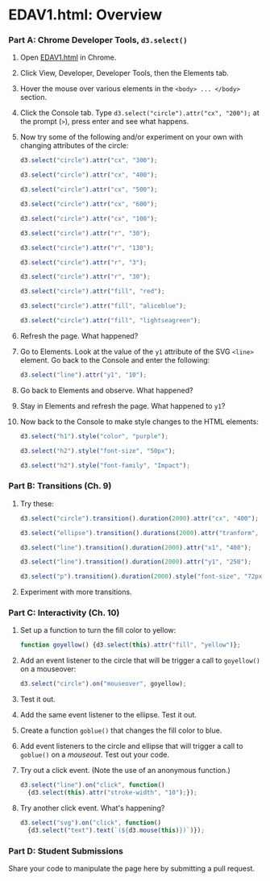 EDAV1.html: Overview
================

### Part A: Chrome Developer Tools, `d3.select()`

1.  Open [EDAV1.html](EDAV1.html) in Chrome.

2.  Click View, Developer, Developer Tools, then the Elements tab.

3.  Hover the mouse over various elements in the `<body> ... </body>` section.

4.  Click the Console tab. Type `d3.select("circle").attr("cx", "200");` at the prompt (`>`), press enter and see what happens.

5.  Now try some of the following and/or experiment on your own with changing attributes of the circle:

    ``` javascript
    d3.select("circle").attr("cx", "300");

    d3.select("circle").attr("cx", "400");

    d3.select("circle").attr("cx", "500");

    d3.select("circle").attr("cx", "600");

    d3.select("circle").attr("cx", "100");

    d3.select("circle").attr("r", "30");

    d3.select("circle").attr("r", "130");

    d3.select("circle").attr("r", "3");

    d3.select("circle").attr("r", "30");

    d3.select("circle").attr("fill", "red");

    d3.select("circle").attr("fill", "aliceblue");

    d3.select("circle").attr("fill", "lightseagreen");
    ```

6.  Refresh the page. What happened?

7.  Go to Elements. Look at the value of the `y1` attribute of the SVG `<line>` element. Go back to the Console and enter the following:

    ``` javascript
    d3.select("line").attr("y1", "10");
    ```

8.  Go back to Elements and observe. What happened?
9.  Stay in Elements and refresh the page. What happened to `y1`?

10. Now back to the Console to make style changes to the HTML elements:

    ``` javascript
    d3.select("h1").style("color", "purple");

    d3.select("h2").style("font-size", "50px");

    d3.select("h2").style("font-family", "Impact");
    ```

### Part B: Transitions (Ch. 9)

1.  Try these:

    ``` javascript
    d3.select("circle").transition().duration(2000).attr("cx", "400");

    d3.select("ellipse").transition().durations(2000).attr("tranform", "translate (400, 400)");

    d3.select("line").transition().duration(2000).attr("x1", "400");

    d3.select("line").transition().duration(2000).attr("y1", "250");

    d3.select("p").transition().duration(2000).style("font-size", "72px");
    ```

2.  Experiment with more transitions.

### Part C: Interactivity (Ch. 10)

1.  Set up a function to turn the fill color to yellow:

    ``` javascript
    function goyellow() {d3.select(this).attr("fill", "yellow")};
    ```

2.  Add an event listener to the circle that will be trigger a call to `goyellow()` on a mouseover:

    ``` javascript
    d3.select("circle").on("mouseover", goyellow);
    ```

3.  Test it out.

4.  Add the same event listener to the ellipse. Test it out.

5.  Create a function `goblue()` that changes the fill color to blue.

6.  Add event listeners to the circle and ellipse that will trigger a call to `goblue()` on a *mouseout*. Test out your code.

7.  Try out a click event. (Note the use of an anonymous function.)

    ``` javascript
    d3.select("line").on("click", function()
      {d3.select(this).attr("stroke-width", "10");});
    ```

8.  Try another click event. What's happening?

    ``` javascript
    d3.select("svg").on("click", function()
      {d3.select("text").text(`(${d3.mouse(this)})`)});
    ```

### Part D: Student Submissions

Share your code to manipulate the page here by submitting a pull request.
